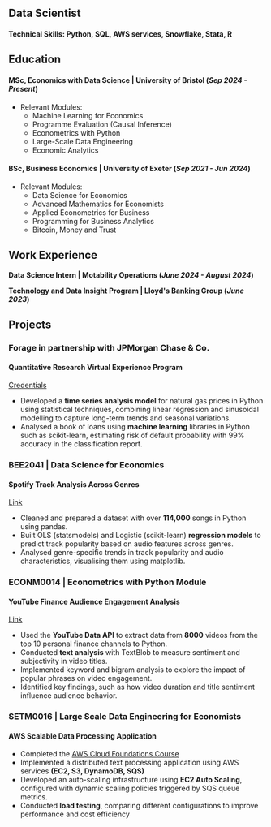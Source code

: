 ## Data Scientist

#### Technical Skills: Python, SQL, AWS services, Snowflake, Stata, R

## Education 	
#### MSc, Economics with Data Science | University of Bristol (_Sep 2024 - Present_)
  - Relevant Modules:
      - Machine Learning for Economics
      - Programme Evaluation (Causal Inference)
      - Econometrics with Python
      - Large-Scale Data Engineering
      - Economic Analytics
    
#### BSc, Business Economics | University of Exeter (_Sep 2021 - Jun 2024_)
  - Relevant Modules:
      - Data Science for Economics
      - Advanced Mathematics for Economists
      - Applied Econometrics for Business
      - Programming for Business Analytics
      - Bitcoin, Money and Trust

## Work Experience
**Data Science Intern | Motability Operations (_June 2024 - August 2024_)**

**Technology and Data Insight Program | Lloyd's Banking Group (_June 2023_)**

## Projects
### Forage in partnership with JPMorgan Chase & Co. 
#### Quantitative Research Virtual Experience Program

[Credentials](https://forage-uploads-prod.s3.amazonaws.com/completion-certificates/J.P.%20Morgan/bWqaecPDbYAwSDqJy_JPMorgan%20Chase%20&%20Co._dA3nnZ3yGQWYu5Ntv_1697910699155_completion_certificate.pdf)
- Developed a **time series analysis model** for natural gas prices in Python using statistical techniques, combining linear regression and sinusoidal modelling to capture long-term trends and seasonal variations.
- Analysed a book of loans using **machine learning** libraries in Python such as scikit-learn, estimating risk of default probability with 99% accuracy in the classification report.

### BEE2041 | Data Science for Economics
#### Spotify Track Analysis Across Genres
[Link](https://github.com/valter-barros/spotify_project)
- Cleaned and prepared a dataset with over **114,000** songs in Python using pandas.
- Built OLS (statsmodels) and Logistic (scikit-learn) **regression models** to predict track popularity based on audio features across genres.
- Analysed genre-specific trends in track popularity and audio characteristics, visualising them using matplotlib.

### ECONM0014 | Econometrics with Python Module
#### YouTube Finance Audience Engagement Analysis
[Link](https://github.com/valter-barros/finance-youtube-analysis)
- Used the **YouTube Data API** to extract data from **8000** videos from the top 10 personal finance channels to Python.
- Conducted **text analysis** with TextBlob to measure sentiment and subjectivity in video titles.
- Implemented keyword and bigram analysis to explore the impact of popular phrases on video engagement. 
- Identified key findings, such as how video duration and title sentiment influence audience behavior.

### SETM0016 | Large Scale Data Engineering for Economists
#### AWS Scalable Data Processing Application
- Completed the [AWS Cloud Foundations Course](https://www.credly.com/badges/50297607-d33c-4f9d-b2e6-482f9fcf9043/)
- Implemented a distributed text processing application using AWS services **(EC2, S3, DynamoDB, SQS)**
- Developed an auto-scaling infrastructure using **EC2 Auto Scaling**, configured with dynamic scaling policies triggered by SQS queue metrics.
- Conducted **load testing**, comparing different configurations to improve performance and cost efficiency

